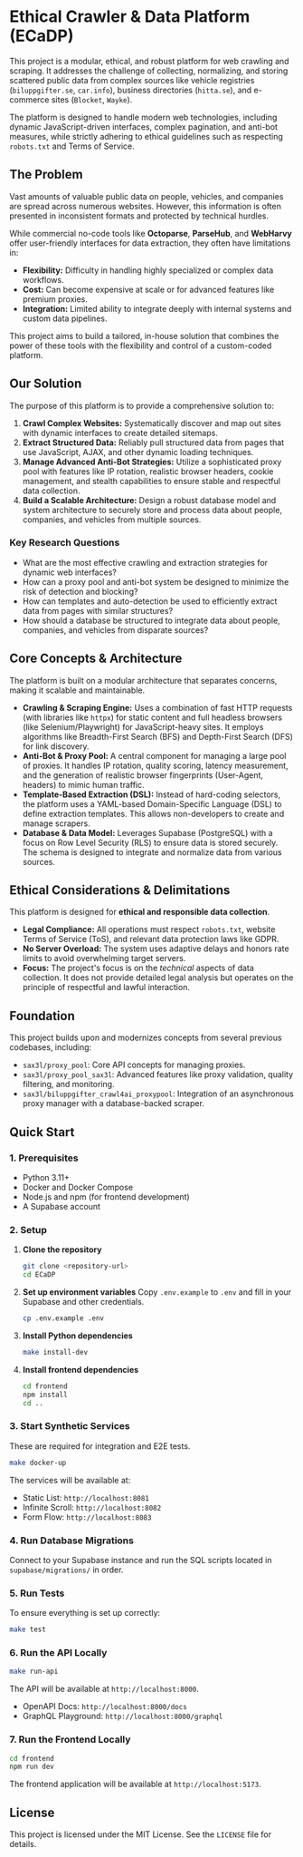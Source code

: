 # Ethical Crawler & Data Platform (ECaDP)

This project is a modular, ethical, and robust platform for web crawling and scraping. It addresses the challenge of collecting, normalizing, and storing scattered public data from complex sources like vehicle registries (`biluppgifter.se`, `car.info`), business directories (`hitta.se`), and e-commerce sites (`Blocket`, `Wayke`).

The platform is designed to handle modern web technologies, including dynamic JavaScript-driven interfaces, complex pagination, and anti-bot measures, while strictly adhering to ethical guidelines such as respecting `robots.txt` and Terms of Service.

## The Problem

Vast amounts of valuable public data on people, vehicles, and companies are spread across numerous websites. However, this information is often presented in inconsistent formats and protected by technical hurdles.

While commercial no-code tools like **Octoparse**, **ParseHub**, and **WebHarvy** offer user-friendly interfaces for data extraction, they often have limitations in:
- **Flexibility:** Difficulty in handling highly specialized or complex data workflows.
- **Cost:** Can become expensive at scale or for advanced features like premium proxies.
- **Integration:** Limited ability to integrate deeply with internal systems and custom data pipelines.

This project aims to build a tailored, in-house solution that combines the power of these tools with the flexibility and control of a custom-coded platform.

## Our Solution

The purpose of this platform is to provide a comprehensive solution to:

1.  **Crawl Complex Websites:** Systematically discover and map out sites with dynamic interfaces to create detailed sitemaps.
2.  **Extract Structured Data:** Reliably pull structured data from pages that use JavaScript, AJAX, and other dynamic loading techniques.
3.  **Manage Advanced Anti-Bot Strategies:** Utilize a sophisticated proxy pool with features like IP rotation, realistic browser headers, cookie management, and stealth capabilities to ensure stable and respectful data collection.
4.  **Build a Scalable Architecture:** Design a robust database model and system architecture to securely store and process data about people, companies, and vehicles from multiple sources.

### Key Research Questions
- What are the most effective crawling and extraction strategies for dynamic web interfaces?
- How can a proxy pool and anti-bot system be designed to minimize the risk of detection and blocking?
- How can templates and auto-detection be used to efficiently extract data from pages with similar structures?
- How should a database be structured to integrate data about people, companies, and vehicles from disparate sources?

## Core Concepts & Architecture

The platform is built on a modular architecture that separates concerns, making it scalable and maintainable.

-   **Crawling & Scraping Engine:** Uses a combination of fast HTTP requests (with libraries like `httpx`) for static content and full headless browsers (like Selenium/Playwright) for JavaScript-heavy sites. It employs algorithms like Breadth-First Search (BFS) and Depth-First Search (DFS) for link discovery.
-   **Anti-Bot & Proxy Pool:** A central component for managing a large pool of proxies. It handles IP rotation, quality scoring, latency measurement, and the generation of realistic browser fingerprints (User-Agent, headers) to mimic human traffic.
-   **Template-Based Extraction (DSL):** Instead of hard-coding selectors, the platform uses a YAML-based Domain-Specific Language (DSL) to define extraction templates. This allows non-developers to create and manage scrapers.
-   **Database & Data Model:** Leverages Supabase (PostgreSQL) with a focus on Row Level Security (RLS) to ensure data is stored securely. The schema is designed to integrate and normalize data from various sources.

## Ethical Considerations & Delimitations

This platform is designed for **ethical and responsible data collection**.
-   **Legal Compliance:** All operations must respect `robots.txt`, website Terms of Service (ToS), and relevant data protection laws like GDPR.
-   **No Server Overload:** The system uses adaptive delays and honors rate limits to avoid overwhelming target servers.
-   **Focus:** The project's focus is on the *technical* aspects of data collection. It does not provide detailed legal analysis but operates on the principle of respectful and lawful interaction.

## Foundation

This project builds upon and modernizes concepts from several previous codebases, including:
-   `sax3l/proxy_pool`: Core API concepts for managing proxies.
-   `sax3l/proxy_pool_sax3l`: Advanced features like proxy validation, quality filtering, and monitoring.
-   `sax3l/biluppgifter_crawl4ai_proxypool`: Integration of an asynchronous proxy manager with a database-backed scraper.

## Quick Start

### 1. Prerequisites
- Python 3.11+
- Docker and Docker Compose
- Node.js and npm (for frontend development)
- A Supabase account

### 2. Setup
1.  **Clone the repository**
    ```bash
    git clone <repository-url>
    cd ECaDP
    ```

2.  **Set up environment variables**
    Copy `.env.example` to `.env` and fill in your Supabase and other credentials.
    ```bash
    cp .env.example .env
    ```

3.  **Install Python dependencies**
    ```bash
    make install-dev
    ```

4.  **Install frontend dependencies**
    ```bash
    cd frontend
    npm install
    cd ..
    ```

### 3. Start Synthetic Services
These are required for integration and E2E tests.
```bash
make docker-up
```
The services will be available at:
- Static List: `http://localhost:8081`
- Infinite Scroll: `http://localhost:8082`
- Form Flow: `http://localhost:8083`

### 4. Run Database Migrations
Connect to your Supabase instance and run the SQL scripts located in `supabase/migrations/` in order.

### 5. Run Tests
To ensure everything is set up correctly:
```bash
make test
```

### 6. Run the API Locally
```bash
make run-api
```
The API will be available at `http://localhost:8000`.
- OpenAPI Docs: `http://localhost:8000/docs`
- GraphQL Playground: `http://localhost:8000/graphql`

### 7. Run the Frontend Locally
```bash
cd frontend
npm run dev
```
The frontend application will be available at `http://localhost:5173`.

## License
This project is licensed under the MIT License. See the `LICENSE` file for details.